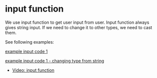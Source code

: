 # input function

We use input function to get user input from user.
Input function always gives string input.
If we need to change it to other types, we need to cast them.

See following examples:



[example input code 1](Examples/input_example.py)

[example input code 1 - changing type from string](Examples/input_example.py)

- [Video: input function](https://youtu.be/8m6oyM2sFts)

